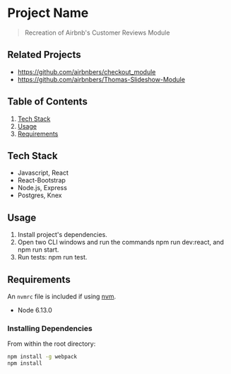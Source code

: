 # Project Name

> Recreation of Airbnb's Customer Reviews Module

## Related Projects

- https://github.com/airbnbers/checkout_module
- https://github.com/airbnbers/Thomas-Slideshow-Module

## Table of Contents

1. [Tech Stack](#techstack)
1. [Usage](#Usage)
1. [Requirements](#requirements)

## Tech Stack

- Javascript, React 
- React-Bootstrap
- Node.js, Express
- Postgres, Knex

## Usage

1. Install project's dependencies.
2. Open two CLI windows and run the commands npm run dev:react, and npm run start.
4. Run tests: npm run test.

## Requirements

An `nvmrc` file is included if using [nvm](https://github.com/creationix/nvm).

- Node 6.13.0



### Installing Dependencies

From within the root directory:

```sh
npm install -g webpack
npm install
```
